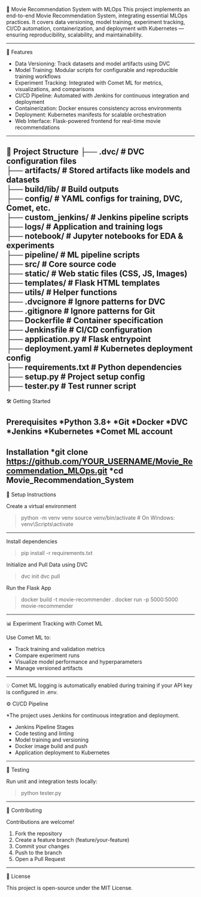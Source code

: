 🎥 Movie Recommendation System with MLOps
This project implements an end-to-end Movie Recommendation System, integrating essential MLOps practices. It covers data versioning, model training, experiment tracking, CI/CD automation, containerization, and deployment with Kubernetes — ensuring reproducibility, scalability, and maintainability.

------------------------------------------------------------------------------------------------------------------------------------------------------------------------------------------------------

🚀 Features

* Data Versioning: Track datasets and model artifacts using DVC
* Model Training: Modular scripts for configurable and reproducible training workflows
* Experiment Tracking: Integrated with Comet ML for metrics, visualizations, and comparisons
* CI/CD Pipeline: Automated with Jenkins for continuous integration and deployment
* Containerization: Docker ensures consistency across environments
* Deployment: Kubernetes manifests for scalable orchestration
* Web Interface: Flask-powered frontend for real-time movie recommendations
------------------------------------------------------------------------------------------------------------------------------------------------------------------------------------------------------

📁 Project Structure
├── .dvc/                 # DVC configuration files     
├── artifacts/            # Stored artifacts like models and datasets   
├── build/lib/            # Build outputs    
├── config/               # YAML configs for training, DVC, Comet, etc.    
├── custom_jenkins/       # Jenkins pipeline scripts  
├── logs/                 # Application and training logs  
├── notebook/             # Jupyter notebooks for EDA & experiments  
├── pipeline/             # ML pipeline scripts  
├── src/                  # Core source code  
├── static/               # Web static files (CSS, JS, Images)  
├── templates/            # Flask HTML templates  
├── utils/                # Helper functions  
├── .dvcignore            # Ignore patterns for DVC  
├── .gitignore            # Ignore patterns for Git  
├── Dockerfile            # Container specification  
├── Jenkinsfile           # CI/CD configuration  
├── application.py        # Flask entrypoint  
├── deployment.yaml       # Kubernetes deployment config  
├── requirements.txt      # Python dependencies  
├── setup.py              # Project setup config  
├── tester.py             # Test runner script  
------------------------------------------------------------------------------------------------------------------------------------------------------------------------------------------------------

🛠️ Getting Started

Prerequisites
*Python 3.8+
*Git
*Docker
*DVC
*Jenkins
*Kubernetes
*Comet ML account
------------------------------------------------------------------------------------------------------------------------------------------------------------------------------------------------------

Installation
*git clone https://github.com/YOUR_USERNAME/Movie_Recommendation_MLOps.git
*cd Movie_Recommendation_System
------------------------------------------------------------------------------------------------------------------------------------------------------------------------------------------------------

🔧 Setup Instructions

Create a virtual environment

>python -m venv venv
>source venv/bin/activate    # On Windows: venv\Scripts\activate

------------------------------------------------------------------------------------------------------------------------------------------------------------------------------------------------------

Install dependencies

>pip install -r requirements.txt


Initialize and Pull Data using DVC
>dvc init
>dvc pull

Run the Flask App
>docker build -t movie-recommender .
>docker run -p 5000:5000 movie-recommender
------------------------------------------------------------------------------------------------------------------------------------------------------------------------------------------------------

📊 Experiment Tracking with Comet ML

Use Comet ML to:

* Track training and validation metrics  
* Compare experiment runs  
* Visualize model performance and hyperparameters  
* Manage versioned artifacts  
------------------------------------------------------------------------------------------------------------------------------------------------------------------------------------------------------

💡 Comet ML logging is automatically enabled during training if your API key is configured in .env.

⚙️ CI/CD Pipeline

*The project uses Jenkins for continuous integration and deployment.

- Jenkins Pipeline Stages  
- Code testing and linting  
- Model training and versioning  
- Docker image build and push  
- Application deployment to Kubernetes  
------------------------------------------------------------------------------------------------------------------------------------------------------------------------------------------------------
🧪 Testing

Run unit and integration tests locally:

>python tester.py
------------------------------------------------------------------------------------------------------------------------------------------------------------------------------------------------------
🤝 Contributing

Contributions are welcome!

  1. Fork the repository  
  2. Create a feature branch (feature/your-feature)  
  3. Commit your changes  
  4. Push to the branch  
  5. Open a Pull Request  
------------------------------------------------------------------------------------------------------------------------------------------------------------------------------------------------------
📜 License

This project is open-source under the MIT License.
